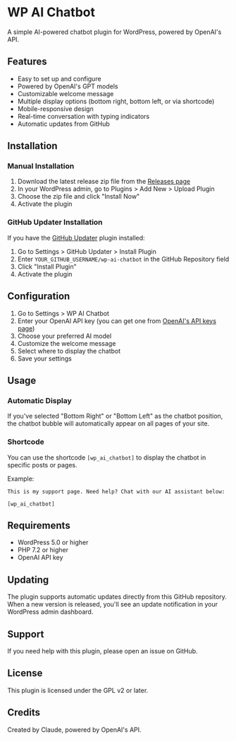 # WP AI Chatbot

A simple AI-powered chatbot plugin for WordPress, powered by OpenAI's API.

## Features

- Easy to set up and configure
- Powered by OpenAI's GPT models
- Customizable welcome message
- Multiple display options (bottom right, bottom left, or via shortcode)
- Mobile-responsive design
- Real-time conversation with typing indicators
- Automatic updates from GitHub

## Installation

### Manual Installation
1. Download the latest release zip file from the [Releases page](https://github.com/YOUR_GITHUB_USERNAME/wp-ai-chatbot/releases)
2. In your WordPress admin, go to Plugins > Add New > Upload Plugin
3. Choose the zip file and click "Install Now"
4. Activate the plugin

### GitHub Updater Installation
If you have the [GitHub Updater](https://github.com/afragen/github-updater) plugin installed:

1. Go to Settings > GitHub Updater > Install Plugin
2. Enter `YOUR_GITHUB_USERNAME/wp-ai-chatbot` in the GitHub Repository field
3. Click "Install Plugin"
4. Activate the plugin

## Configuration

1. Go to Settings > WP AI Chatbot
2. Enter your OpenAI API key (you can get one from [OpenAI's API keys page](https://platform.openai.com/api-keys))
3. Choose your preferred AI model
4. Customize the welcome message
5. Select where to display the chatbot
6. Save your settings

## Usage

### Automatic Display

If you've selected "Bottom Right" or "Bottom Left" as the chatbot position, the chatbot bubble will automatically appear on all pages of your site.

### Shortcode

You can use the shortcode `[wp_ai_chatbot]` to display the chatbot in specific posts or pages.

Example:

```
This is my support page. Need help? Chat with our AI assistant below:

[wp_ai_chatbot]
```

## Requirements

- WordPress 5.0 or higher
- PHP 7.2 or higher
- OpenAI API key

## Updating

The plugin supports automatic updates directly from this GitHub repository. When a new version is released, you'll see an update notification in your WordPress admin dashboard.

## Support

If you need help with this plugin, please open an issue on GitHub.

## License

This plugin is licensed under the GPL v2 or later.

## Credits

Created by Claude, powered by OpenAI's API.